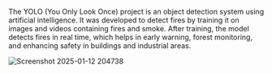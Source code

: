 The YOLO (You Only Look Once) project is an object detection system using artificial intelligence. It was developed to detect fires by training it on images and videos containing fires and smoke. After training, the model detects fires in real time, which helps in early warning, forest monitoring, and enhancing safety in buildings and industrial areas.

![Screenshot 2025-01-12 204738](https://github.com/user-attachments/assets/262e7e00-350a-45be-8366-2d90c6e46599)
